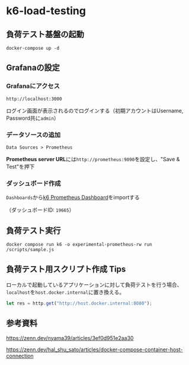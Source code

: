 # k6-load-testing

## 負荷テスト基盤の起動

`docker-compose up -d`

## Grafanaの設定

### Grafanaにアクセス

`http://localhost:3000`

ログイン画面が表示されるのでログインする（初期アカウントはUsername, Password共に`admin`）

### データソースの追加

`Data Sources > Prometheus`

**Prometheus server URL**には`http://prometheus:9090`を設定し、"Save & Test"を押下

### ダッシュボード作成

`Dashboards`から[k6 Prometheus Dashboard](https://grafana.com/grafana/dashboards/19665-k6-prometheus/)をimportする

（ダッシュボードID: `19665`）


## 負荷テスト実行

```shell
docker compose run k6 -o experimental-prometheus-rw run /scripts/sample.js
```

## 負荷テスト用スクリプト作成 Tips

ローカルで起動しているアプリケーションに対して負荷テストを行う場合、`localhost`を`host.docker.internal`に置き換える。

```js
let res = http.get("http://host.docker.internal:8080");
```

## 参考資料

https://zenn.dev/nyama39/articles/3ef0d951e2aa30

https://zenn.dev/hal_shu_sato/articles/docker-compose-container-host-connection